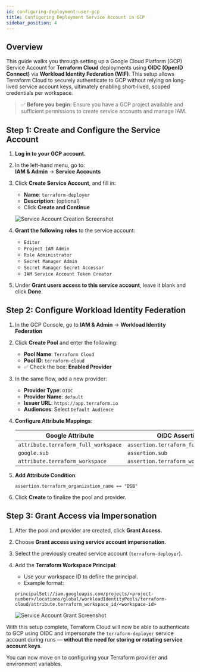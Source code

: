 ```yaml
---
id: configuring-deployment-user-gcp
title: Configuring Deployment Service Account in GCP
sidebar_position: 4
---
```


## Overview

This guide walks you through setting up a Google Cloud Platform (GCP) Service Account for **Terraform Cloud** deployments using **OIDC (OpenID Connect)** via **Workload Identity Federation (WIF)**. This setup allows Terraform Cloud to securely authenticate to GCP without relying on long-lived service account keys, ultimately enabling short-lived, scoped credentials per workspace.

> ✅ **Before you begin:** Ensure you have a GCP project available and sufficient permissions to create service accounts and manage IAM.

## Step 1: Create and Configure the Service Account

1. **Log in to your GCP account.**

2. In the left-hand menu, go to:  
   **IAM & Admin** → **Service Accounts**

3. Click **Create Service Account**, and fill in:

   - **Name**: `terraform-deployer`
   - **Description**: (optional)
   - Click **Create and Continue**

   ![Service Account Creation Screenshot](/img/projects/devsecops-pipeline-gcp/setup/service-account-creation.png)

4. **Grant the following roles** to the service account:

   - `Editor`
   - `Project IAM Admin`
   - `Role Administrator`
   - `Secret Manager Admin`
   - `Secret Manager Secret Accessor`
   - `IAM Service Account Token Creator`

5. Under **Grant users access to this service account**, leave it blank and click **Done**.

## Step 2: Configure Workload Identity Federation

1. In the GCP Console, go to **IAM & Admin** → **Workload Identity Federation**

2. Click **Create Pool** and enter the following:

   - **Pool Name**: `Terraform Cloud`
   - **Pool ID**: `terraform-cloud`
   - ✅ Check the box: **Enabled Provider**

3. In the same flow, add a new provider:

   - **Provider Type**: `OIDC`
   - **Provider Name**: `default`
   - **Issuer URL**: `https://app.terraform.io`
   - **Audiences**: Select `Default Audience`

4. **Configure Attribute Mappings**:

   | Google Attribute                     | OIDC Assertion                       |
   | ------------------------------------ | ------------------------------------ |
   | `attribute.terraform_full_workspace` | `assertion.terraform_full_workspace` |
   | `google.sub`                         | `assertion.sub`                      |
   | `attribute.terraform_workspace`      | `assertion.terraform_workspace_id`   |

5. **Add Attribute Condition**:

   ```hcl
   assertion.terraform_organization_name == "DSB"
   ```

6. Click **Create** to finalize the pool and provider.

## Step 3: Grant Access via Impersonation

1. After the pool and provider are created, click **Grant Access**.

2. Choose **Grant access using service account impersonation**.

3. Select the previously created service account (`terraform-deployer`).

4. Add the **Terraform Workspace Principal**:

   - Use your workspace ID to define the principal.
   - Example format:

   ```text
   principalSet://iam.googleapis.com/projects/<project-number>/locations/global/workloadIdentityPools/terraform-cloud/attribute.terraform_workspace_id/<workspace-id>
   ```

   ![Service Account Grant Screenshot](/img/projects/devsecops-pipeline-gcp/setup/grant-sa-permissions-oidc.png)

With this setup complete, Terraform Cloud will now be able to authenticate to GCP using OIDC and impersonate the `terraform-deployer` service account during runs — **without the need for storing or rotating service account keys**.

You can now move on to configuring your Terraform provider and environment variables.
